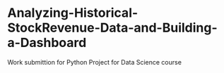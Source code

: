 # Analyzing-Historical-StockRevenue-Data-and-Building-a-Dashboard
Work submittion for Python Project for Data Science course

